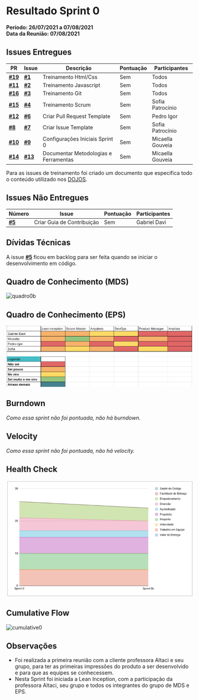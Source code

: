 # Resultado Sprint 0

**Período: 26/07/2021 a 07/08/2021**<br>
**Data da Reunião: 07/08/2021**

## Issues Entregues
| PR | Issue | Descrição | Pontuação | Participantes |
|----|-------|-----------|-----------|---------------|
| [**#19**](https://github.com/fga-eps-mds/2021.1-Linguas-Indigenas-Docs/pull/19) | [**#1**](https://github.com/fga-eps-mds/2021.1-Linguas-Indigenas-Docs/issues/1) | Treinamento Html/Css | Sem | Todos |
| [**#11**](https://github.com/fga-eps-mds/2021.1-Linguas-Indigenas-Docs/pull/11) | [**#2**](https://github.com/fga-eps-mds/2021.1-Linguas-Indigenas-Docs/issues/2) | Treinamento Javascript | Sem | Todos |
| [**#16**](https://github.com/fga-eps-mds/2021.1-Linguas-Indigenas-Docs/pull/16) | [**#3**](https://github.com/fga-eps-mds/2021.1-Linguas-Indigenas-Docs/issues/3) | Treinamento Git | Sem | Todos |
| [**#15**](https://github.com/fga-eps-mds/2021.1-Linguas-Indigenas-Docs/pull/15) | [**#4**](https://github.com/fga-eps-mds/2021.1-Linguas-Indigenas-Docs/issues/4) | Treinamento Scrum | Sem | Sofia Patrocínio |
| [**#12**](https://github.com/fga-eps-mds/2021.1-Linguas-Indigenas-Docs/pull/12) | [**#6**](https://github.com/fga-eps-mds/2021.1-Linguas-Indigenas-Docs/issues/6) | Criar Pull Request Template | Sem | Pedro Igor |
| [**#8**](https://github.com/fga-eps-mds/2021.1-Linguas-Indigenas-Docs/pull/8) | [**#7**](https://github.com/fga-eps-mds/2021.1-Linguas-Indigenas-Docs/issues/7) | Criar Issue Template | Sem | Sofia Patrocínio |
| [**#10**](https://github.com/fga-eps-mds/2021.1-Linguas-Indigenas-Docs/pull/10) | [**#9**](https://github.com/fga-eps-mds/2021.1-Linguas-Indigenas-Docs/issues/9) | Configurações Iniciais Sprint 0 | Sem | Micaella Gouveia |
| [**#14**](https://github.com/fga-eps-mds/2021.1-Linguas-Indigenas-Docs/pull/14) | [**#13**](https://github.com/fga-eps-mds/2021.1-Linguas-Indigenas-Docs/issues/13) | Documentar Metodologias e Ferramentas | Sem | Micaella Gouveia |


Para as issues de treinamento foi criado um documento que especifica todo o conteúdo utilizado nos [DOJOS](Index/dojosIndex.md).

## Issues Não Entregues
| Número | Issue | Pontuação | Participantes |
|--------|-------|-----------|---------------|
| [**#5**](https://github.com/fga-eps-mds/2021.1-Linguas-Indigenas-Docs/issues/5) | Criar Guia de Contribuição | Sem | Gabriel Davi |

## Dívidas Técnicas
A issue [**#5**](https://github.com/fga-eps-mds/2021.1-Linguas-Indigenas-Docs/issues/5) ficou em backlog para ser feita quando se iniciar o desenvolvimento em código.

## Quadro de Conhecimento (MDS)
![quadro0b](../../img/quadroConhecimento/quadro0b.png)

## Quadro de Conhecimento (EPS)
![quadro0b](../../img/quadroConhecimento/Equadro0b.png)

## Burndown
*Como essa sprint não foi pontuada, não há burndown.*

## Velocity
*Como essa sprint não foi pontuada, não há velocity.*

## Health Check
![health0](../../img/healthCheck/health0.png)

## Cumulative Flow
![cumulative0](../../img/cumulativeFlow/cumulative0.png)


## Observações
- Foi realizada a primeira reunião com a cliente professora Altaci e seu grupo, para ter as primeiras impressões do produto a ser desenvolvido e para que as equipes se conhecessem.
- Nesta Sprint foi iniciada a Lean Inception, com a participação da professora Altaci, seu grupo e todos os integrantes do grupo de MDS e EPS.